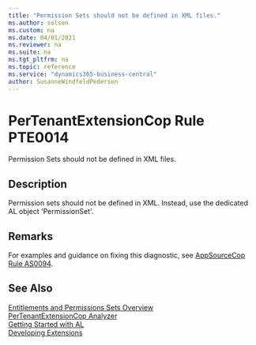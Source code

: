```yaml
---
title: "Permission Sets should not be defined in XML files."
ms.author: solsen
ms.custom: na
ms.date: 04/01/2021
ms.reviewer: na
ms.suite: na
ms.tgt_pltfrm: na
ms.topic: reference
ms.service: "dynamics365-business-central"
author: SusanneWindfeldPedersen
---
```

[//]: # (START>DO_NOT_EDIT)
[//]: # (IMPORTANT:Do not edit any of the content between here and the END>DO_NOT_EDIT.)
[//]: # (Any modifications should be made in the .xml files in the ModernDev repo.)
# PerTenantExtensionCop Rule PTE0014
Permission Sets should not be defined in XML files.

## Description
Permission sets should not be defined in XML. Instead, use the dedicated AL object 'PermissionSet'.

[//]: # (IMPORTANT: END>DO_NOT_EDIT)

## Remarks
For examples and guidance on fixing this diagnostic, see [AppSourceCop Rule AS0094](appsourcecop-as0094-permissionsetsshouldnotbeinxml.md).

## See Also
[Entitlements and Permissions Sets Overview](../devenv-entitlements-and-permissionsets-overview.md)  
[PerTenantExtensionCop Analyzer](pertenantextensioncop.md)  
[Getting Started with AL](../devenv-get-started.md)  
[Developing Extensions](../devenv-dev-overview.md)  
